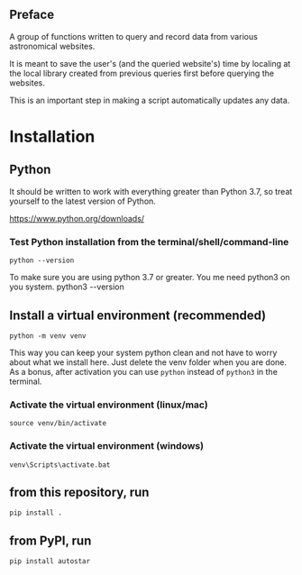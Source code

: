 ## Preface

A group of functions written to query and record data from various 
astronomical websites.

It is meant to save the user's (and the queried website's) time by
localing at the local library created from previous queries first 
before querying the websites. 

This is an important step in making a script automatically updates any data.

# Installation

## Python
It should be written to work with everything greater than Python 3.7,
so treat yourself to the latest version of Python.

https://www.python.org/downloads/

### Test Python installation from the terminal/shell/command-line
    python --version

To make sure you are using python 3.7 or greater. You me need python3 on you system.
    python3 --version

## Install a virtual environment (recommended)
    python -m venv venv

This way you can keep your system python clean and not have to worry about
what we install here. Just delete the venv folder when you are done. As
a bonus, after activation you can use `python` instead of `python3` in the terminal.

### Activate the virtual environment (linux/mac)
    source venv/bin/activate

### Activate the virtual environment (windows)
    venv\Scripts\activate.bat

## from this repository, run
    pip install .

## from PyPI, run
    pip install autostar
